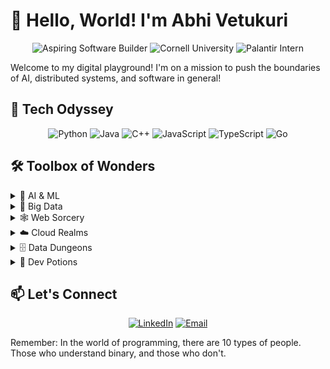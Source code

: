 # 👋 Hello, World! I'm Abhi Vetukuri

<div align="center">

![Aspiring Software Builder](https://img.shields.io/badge/-Aspiring%20AI%20Engineer-blue?style=for-the-badge&logoColor=white)
![Cornell University](https://img.shields.io/badge/-Cornell%20University-B31B1B?style=for-the-badge&logoColor=white)
![Palantir Intern](https://img.shields.io/badge/-Software%20Dev%20Intern%20@%20Palantir-5A666C?style=for-the-badge&logoColor=white)

</div>

Welcome to my digital playground! I'm on a mission to push the boundaries of AI, distributed systems, and software in general! 

## 🧠 Tech Odyssey

<div align="center">

![Python](https://img.shields.io/badge/-Python-3776AB?style=for-the-badge&logo=python&logoColor=white)
![Java](https://img.shields.io/badge/-Java-007396?style=for-the-badge&logo=java&logoColor=white)
![C++](https://img.shields.io/badge/-C++-00599C?style=for-the-badge&logo=c%2B%2B&logoColor=white)
![JavaScript](https://img.shields.io/badge/-JavaScript-F7DF1E?style=for-the-badge&logo=javascript&logoColor=black)
![TypeScript](https://img.shields.io/badge/-TypeScript-3178C6?style=for-the-badge&logo=typescript&logoColor=white)
![Go](https://img.shields.io/badge/-Go-00ADD8?style=for-the-badge&logo=go&logoColor=white)

</div>

## 🛠️ Toolbox of Wonders

<details>
<summary>🧠 AI & ML</summary>

- TensorFlow
- PyTorch
- Scikit-Learn
- Ray

</details>

<details>
<summary>🌊 Big Data</summary>

- Apache Spark
- Apache Kafka
- Pandas
- NumPy

</details>

<details>
<summary>🕸️ Web Sorcery</summary>

- React
- Node.js
- Django
- HTML/CSS

</details>

<details>
<summary>☁️ Cloud Realms</summary>

- AWS
- Docker
- Kubernetes
- Terraform

</details>

<details>
<summary>🗄️ Data Dungeons</summary>

- SQL
- MongoDB

</details>

<details>
<summary>🔧 Dev Potions</summary>

- Git
- Linux
- Airflow

</details>

## 📫 Let's Connect

<div align="center">

[![LinkedIn](https://img.shields.io/badge/LinkedIn-Connect-blue?style=for-the-badge&logo=linkedin)](https://www.linkedin.com/in/abhi-vetukuri/)
[![Email](https://img.shields.io/badge/Email-Contact-red?style=for-the-badge&logo=gmail)](mailto:ahv37@cornell.edu)

</div>

Remember: In the world of programming, there are 10 types of people. Those who understand binary, and those who don't. 




